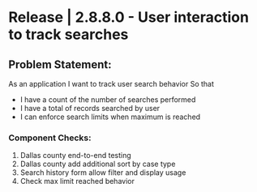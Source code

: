 # Release | 2.8.8.0 - User interaction to track searches
## Problem Statement:
As an application
I want to track user search behavior
So that
- I have a count of the number of searches performed
- I have a total of records searched by user
- I can enforce search limits when maximum is reached
### Component Checks:
1. Dallas county end-to-end testing
2. Dallas county add additional sort by case type
3. Search history form allow filter and display usage
4. Check max limit reached behavior